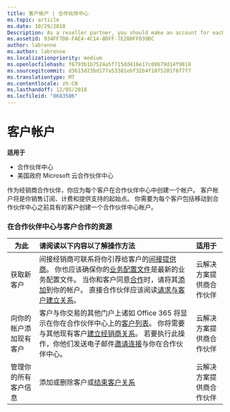 ```yaml
---
title: 客户帐户 | 合作伙伴中心
ms.topic: article
ms.date: 10/29/2018
Description: As a reseller partner, you should make an account for each of your customers in Partner Center. The customer account will be your starting point for selling subscriptions, billing, and providing support.
ms.assetid: 934FF7D8-FAE4-4C14-8DFF-7E2B0FF039DC
author: labrenne
ms.author: labrenne
ms.localizationpriority: medium
ms.openlocfilehash: f6793b1b7524a5f715dd416e17c08679d14f9818
ms.sourcegitcommit: d3613d23bd177a53381ebf32b4f1075201f8f7f7
ms.translationtype: MT
ms.contentlocale: zh-CN
ms.lasthandoff: 12/05/2018
ms.locfileid: "8683506"
---
```

# <a name="customer-accounts"></a>客户帐户

**适用于**

-  合作伙伴中心
-  美国政府 Microsoft 云合作伙伴中心


作为经销商合作伙伴，你应为每个客户在合作伙伴中心中创建一个帐户。 客户帐户将是你销售订阅、计费和提供支持的起始点。 你需要为每个客户包括移动到合作伙伴中心之前具有的客户创建一个合作伙伴中心帐户。

### <a name="resources-for-working-with-your-customers-on-the-partner-center"></a>在合作伙伴中心与客户合作的资源

|**为此**   |**请阅读以下内容以了解操作方法**   |**适用于**|
|-----------------|:----------------------------|:--------------|
|获取新客户|间接经销商可联系将你引荐给客户的[间接提供商](indirect-reseller-tasks-in-partner-center.md)。 你也应该确保你的[业务配置文件](create-a-marketing-profile.md)是最新的业务配置文件。 当你和客户同意[合作](responding-to-referrals.md)时，请将其[添加](add-a-new-customer.md)到你的帐户。 直接合作伙伴应该阅读[请求与客户建立关系](request-a-relationship-with-a-customer.md)。|云解决方案提供商合作伙伴|
|向你的帐户添加现有客户   | 客户与你交易的其他门户上诸如 Office 365 将显示在你在合作伙伴中心上的[客户列表](see-your-customer-list.md)。 你将需要与其他现有客户[建立经销商关系](indirect-reseller-tasks-in-partner-center.md)。 若要执行此操作，你他们发送电子邮件[邀请连接](responding-to-referrals.md)与你在合作伙伴中心。   | 云解决方案提供商合作伙伴   |
|管理你的所有客户信息   | 添加或删除客户或[结束客户关系](remove-a-relationship.md)|   云解决方案提供商合作伙伴 |